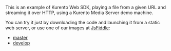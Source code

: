 This is an example of Kurento Web SDK, playing a file from a given URL and
streaming it over HTTP, using a Kurento Media Server demo machine.

You can try it just by downloading the code and launching it from a static web
server, or use one of our images at [JsFiddle](http://jsfiddle.net/):

* [master](http://jsfiddle.net/gh/get/library/pure/kurento/kws-media-api/contents/example/PlayerEndpoint-HttpGetEndpoint)
* [develop](http://jsfiddle.net/gh/get/library/pure/kurento/kws-media-api/contents/example/PlayerEndpoint-HttpGetEndpoint?ref=develop)
